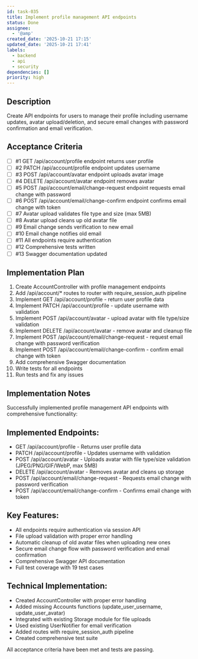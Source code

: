 ```yaml
---
id: task-035
title: Implement profile management API endpoints
status: Done
assignee:
  - '@amp'
created_date: '2025-10-21 17:15'
updated_date: '2025-10-21 17:41'
labels:
  - backend
  - api
  - security
dependencies: []
priority: high
---
```


## Description

<!-- SECTION:DESCRIPTION:BEGIN -->
Create API endpoints for users to manage their profile including username updates, avatar upload/deletion, and secure email changes with password confirmation and email verification.
<!-- SECTION:DESCRIPTION:END -->

## Acceptance Criteria
<!-- AC:BEGIN -->
- [ ] #1 GET /api/account/profile endpoint returns user profile
- [ ] #2 PATCH /api/account/profile endpoint updates username
- [ ] #3 POST /api/account/avatar endpoint uploads avatar image
- [ ] #4 DELETE /api/account/avatar endpoint removes avatar
- [ ] #5 POST /api/account/email/change-request endpoint requests email change with password
- [ ] #6 POST /api/account/email/change-confirm endpoint confirms email change with token
- [ ] #7 Avatar upload validates file type and size (max 5MB)
- [ ] #8 Avatar upload cleans up old avatar file
- [ ] #9 Email change sends verification to new email
- [ ] #10 Email change notifies old email
- [ ] #11 All endpoints require authentication
- [ ] #12 Comprehensive tests written
- [ ] #13 Swagger documentation updated
<!-- AC:END -->

## Implementation Plan

<!-- SECTION:PLAN:BEGIN -->
1. Create AccountController with profile management endpoints
2. Add /api/account/* routes to router with require_session_auth pipeline
3. Implement GET /api/account/profile - return user profile data
4. Implement PATCH /api/account/profile - update username with validation
5. Implement POST /api/account/avatar - upload avatar with file type/size validation
6. Implement DELETE /api/account/avatar - remove avatar and cleanup file
7. Implement POST /api/account/email/change-request - request email change with password verification
8. Implement POST /api/account/email/change-confirm - confirm email change with token
9. Add comprehensive Swagger documentation
10. Write tests for all endpoints
11. Run tests and fix any issues
<!-- SECTION:PLAN:END -->

## Implementation Notes

<!-- SECTION:NOTES:BEGIN -->
Successfully implemented profile management API endpoints with comprehensive functionality:

## Implemented Endpoints:
- GET /api/account/profile - Returns user profile data
- PATCH /api/account/profile - Updates username with validation
- POST /api/account/avatar - Uploads avatar with file type/size validation (JPEG/PNG/GIF/WebP, max 5MB)
- DELETE /api/account/avatar - Removes avatar and cleans up storage
- POST /api/account/email/change-request - Requests email change with password verification
- POST /api/account/email/change-confirm - Confirms email change with token

## Key Features:
- All endpoints require authentication via session API
- File upload validation with proper error handling
- Automatic cleanup of old avatar files when uploading new ones
- Secure email change flow with password verification and email confirmation
- Comprehensive Swagger API documentation
- Full test coverage with 19 test cases

## Technical Implementation:
- Created AccountController with proper error handling
- Added missing Accounts functions (update_user_username, update_user_avatar)
- Integrated with existing Storage module for file uploads
- Used existing UserNotifier for email verification
- Added routes with require_session_auth pipeline
- Created comprehensive test suite

All acceptance criteria have been met and tests are passing.
<!-- SECTION:NOTES:END -->
